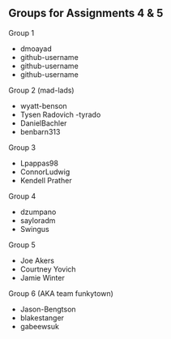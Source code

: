 ## Groups for Assignments 4 & 5

Group 1
- dmoayad
- github-username
- github-username
- github-username

Group 2 (mad-lads)
- wyatt-benson
- Tysen Radovich -tyrado
- DanielBachler
- benbarn313

Group 3
- Lpappas98
- ConnorLudwig
- Kendell Prather

Group 4
- dzumpano
- sayloradm
- Swingus

Group 5
- Joe Akers
- Courtney Yovich
- Jamie Winter

Group 6 (AKA team funkytown)
- Jason-Bengtson
- blakestanger
- gabeewsuk
